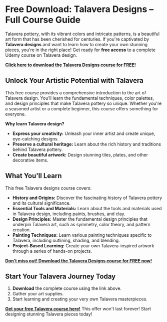 # Free Download: Talavera Designs – Full Course Guide

Talavera pottery, with its vibrant colors and intricate patterns, is a beautiful art form that has been cherished for centuries. If you're captivated by **Talavera designs** and want to learn how to create your own stunning pieces, you're in the right place! Get ready for **free access** to a complete Udemy course on Talavera design.

[**Click here to download the Talavera Designs course for FREE!**](https://udemywork.com/talavera-designs)

## Unlock Your Artistic Potential with Talavera

This free course provides a comprehensive introduction to the art of Talavera design. You’ll learn the fundamental techniques, color palettes, and design principles that make Talavera pottery so unique. Whether you're a seasoned artist or a complete beginner, this course offers something for everyone.

**Why learn Talavera design?**

*   **Express your creativity:** Unleash your inner artist and create unique, eye-catching designs.
*   **Preserve a cultural heritage:** Learn about the rich history and traditions behind Talavera pottery.
*   **Create beautiful artwork:** Design stunning tiles, plates, and other decorative items.

## What You'll Learn

This free Talavera designs course covers:

*   **History and Origins:** Discover the fascinating history of Talavera pottery and its cultural significance.
*   **Essential Tools and Materials:** Learn about the tools and materials used in Talavera design, including paints, brushes, and clay.
*   **Design Principles:** Master the fundamental design principles that underpin Talavera art, such as symmetry, color theory, and pattern creation.
*   **Painting Techniques:** Learn various painting techniques specific to Talavera, including outlining, shading, and blending.
*   **Project-Based Learning:** Create your own Talavera-inspired artwork through a series of hands-on projects.

[**Don't miss out! Download the Talavera Designs course for FREE now!**](https://udemywork.com/talavera-designs)

## Start Your Talavera Journey Today

1.  **Download** the complete course using the link above.
2.  Gather your art supplies.
3.  Start learning and creating your very own Talavera masterpieces.

[**Get your free Talavera course here!**](https://udemywork.com/talavera-designs) This offer won't last forever! Start designing stunning Talavera pieces today!
